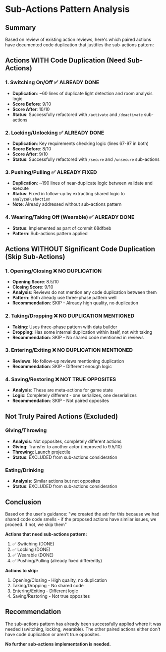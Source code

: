 # Sub-Actions Pattern Analysis

## Summary
Based on review of existing action reviews, here's which paired actions have documented code duplication that justifies the sub-actions pattern:

## Actions WITH Code Duplication (Need Sub-Actions)

### 1. Switching On/Off ✅ ALREADY DONE
- **Duplication**: ~60 lines of duplicate light detection and room analysis logic
- **Score Before**: 9/10
- **Score After**: 10/10
- **Status**: Successfully refactored with `/activate` and `/deactivate` sub-actions

### 2. Locking/Unlocking ✅ ALREADY DONE  
- **Duplication**: Key requirements checking logic (lines 67-97 in both)
- **Score Before**: 8/10
- **Score After**: 9/10
- **Status**: Successfully refactored with `/secure` and `/unsecure` sub-actions

### 3. Pushing/Pulling ✅ ALREADY FIXED
- **Duplication**: ~190 lines of near-duplicate logic between validate and execute
- **Status**: Fixed in follow-up by extracting shared logic to `analyzePushAction`
- **Note**: Already addressed without sub-actions pattern

### 4. Wearing/Taking Off (Wearable) ✅ ALREADY DONE
- **Status**: Implemented as part of commit 68dfbeb
- **Pattern**: Sub-actions pattern applied

## Actions WITHOUT Significant Code Duplication (Skip Sub-Actions)

### 1. Opening/Closing ❌ NO DUPLICATION
- **Opening Score**: 8.5/10
- **Closing Score**: 9/10
- **Analysis**: Reviews do not mention any code duplication between them
- **Pattern**: Both already use three-phase pattern well
- **Recommendation**: SKIP - Already high quality, no duplication

### 2. Taking/Dropping ❌ NO DUPLICATION MENTIONED
- **Taking**: Uses three-phase pattern with data builder
- **Dropping**: Has some internal duplication within itself, not with taking
- **Recommendation**: SKIP - No shared code mentioned in reviews

### 3. Entering/Exiting ❌ NO DUPLICATION MENTIONED
- **Reviews**: No follow-up reviews mentioning duplication
- **Recommendation**: SKIP - Different enough logic

### 4. Saving/Restoring ❌ NOT TRUE OPPOSITES
- **Analysis**: These are meta-actions for game state
- **Logic**: Completely different - one serializes, one deserializes
- **Recommendation**: SKIP - Not paired opposites

## Not Truly Paired Actions (Excluded)

### Giving/Throwing
- **Analysis**: Not opposites, completely different actions
- **Giving**: Transfer to another actor (improved to 9.5/10)
- **Throwing**: Launch projectile
- **Status**: EXCLUDED from sub-actions consideration

### Eating/Drinking
- **Analysis**: Similar actions but not opposites
- **Status**: EXCLUDED from sub-actions consideration

## Conclusion

Based on the user's guidance: "we created the adr for this because we had shared code code smells - if the proposed actions have similar issues, we proceed. if not, we skip them"

**Actions that need sub-actions pattern:**
1. ✅ Switching (DONE)
2. ✅ Locking (DONE)  
3. ✅ Wearable (DONE)
4. ✅ Pushing/Pulling (already fixed differently)

**Actions to skip:**
1. Opening/Closing - High quality, no duplication
2. Taking/Dropping - No shared code
3. Entering/Exiting - Different logic
4. Saving/Restoring - Not true opposites

## Recommendation

The sub-actions pattern has already been successfully applied where it was needed (switching, locking, wearable). The other paired actions either don't have code duplication or aren't true opposites. 

**No further sub-actions implementation is needed.**